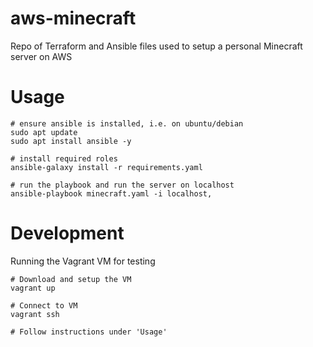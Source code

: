 aws-minecraft
===

Repo of Terraform and Ansible files used to setup a personal Minecraft server on AWS

# Usage

```shell script
# ensure ansible is installed, i.e. on ubuntu/debian
sudo apt update
sudo apt install ansible -y

# install required roles
ansible-galaxy install -r requirements.yaml

# run the playbook and run the server on localhost
ansible-playbook minecraft.yaml -i localhost,
```

# Development
Running the Vagrant VM for testing

```shell script
# Download and setup the VM
vagrant up

# Connect to VM
vagrant ssh

# Follow instructions under 'Usage'
```
